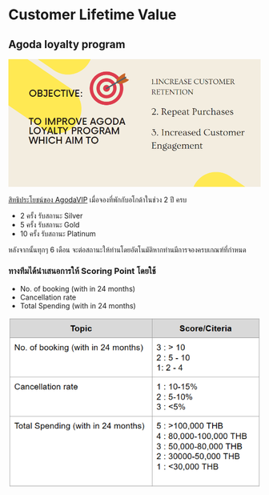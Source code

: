 # Customer Lifetime Value

## Agoda loyalty program

![This is an image](/Topic_2_CustomerLifetimeValue/assets/images/s1.png)

[สิทธิประโยชน์ของ AgodaVIP](https://www.agoda.com/th-th/account/vip.html)
เมื่อจองที่พักกับอโกด้าในช่วง 2 ปี ครบ
* 2 ครั้ง รับสถานะ Silver 
* 5 ครั้ง รับสถานะ Gold 
* 10 ครั้ง รับสถานะ Platinum 

หลังจากนั้นทุกๆ 6 เดือน จะต่อสถานะให้ท่านโดยอัตโนมัติหากท่านมีการจองครบเกณฑ์ที่กำหนด

### ทางทีมได้นำเสนอการให้ Scoring Point โดยใช้

* No. of booking (with in 24 months)
* Cancellation rate
* Total Spending (with in 24 months)

![This is an image](/Topic_2_CustomerLifetimeValue/assets/images/ScoringPoint.png)
